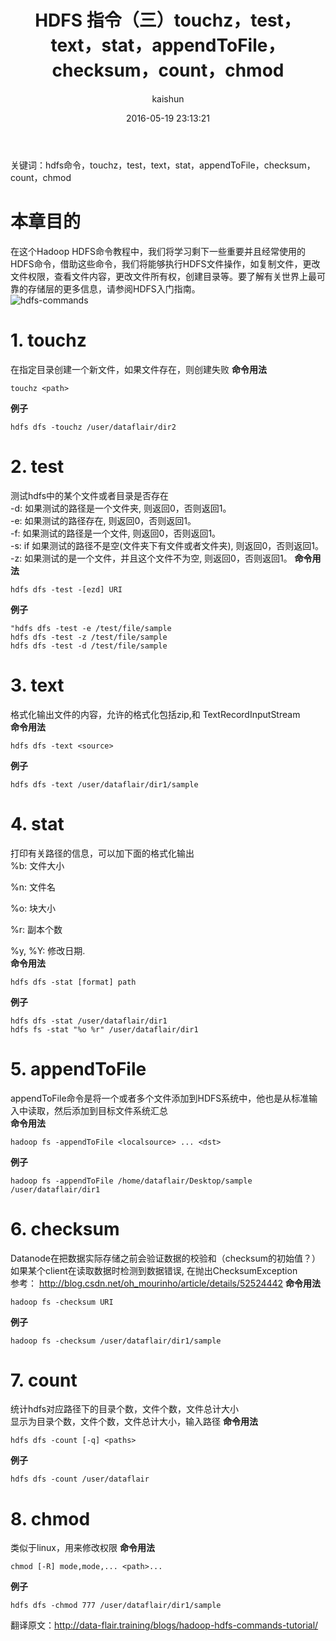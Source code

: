 ﻿---
title: HDFS 指令（三）touchz，test，text，stat，appendToFile，checksum，count，chmod
date: 2016-05-19 23:13:21
tags: [hdfs]
categories: [大数据,hdfs]
author: kaishun
id: 7
permalink: hdfs-operator-3
blogexcerpt: 关键词：hdfs命令，touchz，test，text，stat，appendToFile，checksum，count，chmod. 本章目的. 在这个Hadoop HDFS命令教程中，我们将学习剩下一些重要并且经常使用的HDFS命令，借助这些命令，我们将能够执行HDFS文件操作，如复制文件，更改文件权限，查看文件内容，更改文件所有权，创建目录等。要了解有关世界上最可靠的存储层的更多信息，请参阅HDFS入门指南。  
---

关键词：hdfs命令，touchz，test，text，stat，appendToFile，checksum，count，chmod
# **本章目的**
在这个Hadoop HDFS命令教程中，我们将学习剩下一些重要并且经常使用的HDFS命令，借助这些命令，我们将能够执行HDFS文件操作，如复制文件，更改文件权限，查看文件内容，更改文件所有权，创建目录等。要了解有关世界上最可靠的存储层的更多信息，请参阅HDFS入门指南。  
![hdfs-commands](http://or49tneld.bkt.clouddn.com/18-1-23/63075597.jpg)

# **1. touchz**  
在指定目录创建一个新文件，如果文件存在，则创建失败
**命令用法**
```
touchz <path>
```
**例子**
```
hdfs dfs -touchz /user/dataflair/dir2
```

#  **2. test**  
测试hdfs中的某个文件或者目录是否存在  
-d: 如果测试的路径是一个文件夹, 则返回0，否则返回1。    
-e: 如果测试的路径存在, 则返回0，否则返回1。   
-f: 如果测试的路径是一个文件, 则返回0，否则返回1。    
-s: if 如果测试的路径不是空(文件夹下有文件或者文件夹), 则返回0，否则返回1。    
-z: 如果测试的是一个文件，并且这个文件不为空, 则返回0，否则返回1。
**命令用法**
```
hdfs dfs -test -[ezd] URI
```
**例子**
```
"hdfs dfs -test -e /test/file/sample
hdfs dfs -test -z /test/file/sample
hdfs dfs -test -d /test/file/sample
```

# **3. text**  
格式化输出文件的内容，允许的格式化包括zip,和 TextRecordInputStream  
**命令用法**
```
hdfs dfs -text <source>
```
**例子**
```
hdfs dfs -text /user/dataflair/dir1/sample
```

#  **4. stat**  
打印有关路径的信息，可以加下面的格式化输出      
%b: 文件大小  

%n: 文件名  

%o: 块大小  

%r: 副本个数  

%y, %Y: 修改日期.  
**命令用法**
```
hdfs dfs -stat [format] path

```
**例子**
```
hdfs dfs -stat /user/dataflair/dir1
hdfs fs -stat "%o %r" /user/dataflair/dir1
```



# **5. appendToFile**  
appendToFile命令是将一个或者多个文件添加到HDFS系统中，他也是从标准输入中读取，然后添加到目标文件系统汇总  
**命令用法**
```
hadoop fs -appendToFile <localsource> ... <dst>

```
**例子**
```
hadoop fs -appendToFile /home/dataflair/Desktop/sample /user/dataflair/dir1
```

# **6. checksum**  
Datanode在把数据实际存储之前会验证数据的校验和（checksum的初始值？）如果某个client在读取数据时检测到数据错误, 在抛出ChecksumException  
参考： http://blog.csdn.net/oh_mourinho/article/details/52524442
**命令用法**
```
hadoop fs -checksum URI
```
**例子**
```
hadoop fs -checksum /user/dataflair/dir1/sample
```

# **7. count**  
统计hdfs对应路径下的目录个数，文件个数，文件总计大小   
显示为目录个数，文件个数，文件总计大小，输入路径
**命令用法**
```
hdfs dfs -count [-q] <paths>
```
**例子**
```
hdfs dfs -count /user/dataflair
```

# **8. chmod**  
类似于linux，用来修改权限
**命令用法**
```
chmod [-R] mode,mode,... <path>...
```
**例子**
```
hdfs dfs -chmod 777 /user/dataflair/dir1/sample
```
翻译原文：http://data-flair.training/blogs/hadoop-hdfs-commands-tutorial/